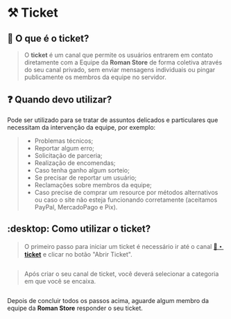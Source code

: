 # ⚒ Ticket

## :pencil: O que é o ticket?

> O **ticket** é um canal que permite os usuários entrarem em contato diretamente com a Equipe da **Roman Store** de forma coletiva através do seu canal privado, sem enviar mensagens individuais ou pingar publicamente os membros da equipe no servidor.

## :question: Quando devo utilizar?

Pode ser utilizado para se tratar de assuntos delicados e particulares que necessitam da intervenção da equipe, por exemplo:

> * Problemas técnicos;
> * Reportar algum erro;
> * Solicitação de parceria;
> * Realização de encomendas;
> * Caso tenha ganho algum sorteio;
> * Se precisar de reportar um usuário;
> * Reclamações sobre membros da equipe;
> * Caso precise de comprar um resource por métodos alternativos ou caso o site não esteja funcionando corretamente (aceitamos PayPal, MercadoPago e Pix).

## :desktop: Como utilizar o ticket?

> O primeiro passo para iniciar um ticket é necessário ir até o canal [**🔗・ticket**](https://discord.com/channels/834584895811878952/942880839027531786) e clicar no botão "Abrir Ticket".

<figure><img src="../.gitbook/assets/Meu Vídeo (5).gif" alt=""><figcaption></figcaption></figure>

> Após criar o seu canal de ticket, você deverá selecionar a categoria em que você se encaixa.

<figure><img src="../.gitbook/assets/Meu Vídeo (2).gif" alt=""><figcaption></figcaption></figure>

Depois de concluir todos os passos acima, aguarde algum membro da equipe da **Roman Store** responder o seu ticket.
